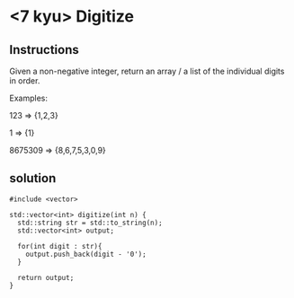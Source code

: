 # <7 kyu> Digitize

## Instructions

Given a non-negative integer, return an array / a list of the individual digits in order.

Examples:

123 => {1,2,3}

1 => {1}

8675309 => {8,6,7,5,3,0,9}

## solution

```
#include <vector>

std::vector<int> digitize(int n) {
  std::string str = std::to_string(n);
  std::vector<int> output;
  
  for(int digit : str){
    output.push_back(digit - '0');
  }
  
  return output;
}
```
